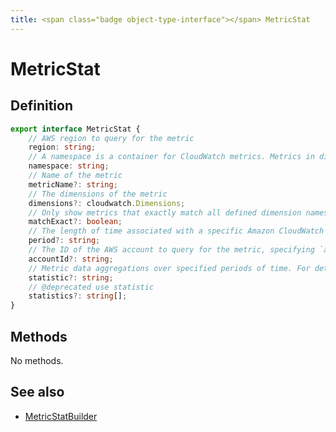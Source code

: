 ```yaml
---
title: <span class="badge object-type-interface"></span> MetricStat
---
```

# <span class="badge object-type-interface"></span> MetricStat

## Definition

```typescript
export interface MetricStat {
	// AWS region to query for the metric
	region: string;
	// A namespace is a container for CloudWatch metrics. Metrics in different namespaces are isolated from each other, so that metrics from different applications are not mistakenly aggregated into the same statistics. For example, Amazon EC2 uses the AWS/EC2 namespace.
	namespace: string;
	// Name of the metric
	metricName?: string;
	// The dimensions of the metric
	dimensions?: cloudwatch.Dimensions;
	// Only show metrics that exactly match all defined dimension names.
	matchExact?: boolean;
	// The length of time associated with a specific Amazon CloudWatch statistic. Can be specified by a number of seconds, 'auto', or as a duration string e.g. '15m' being 15 minutes
	period?: string;
	// The ID of the AWS account to query for the metric, specifying `all` will query all accounts that the monitoring account is permitted to query.
	accountId?: string;
	// Metric data aggregations over specified periods of time. For detailed definitions of the statistics supported by CloudWatch, see https://docs.aws.amazon.com/AmazonCloudWatch/latest/monitoring/Statistics-definitions.html.
	statistic?: string;
	// @deprecated use statistic
	statistics?: string[];
}

```
## Methods

No methods.
## See also

 * <span class="badge builder"></span> [MetricStatBuilder](./builder-MetricStatBuilder.md)
